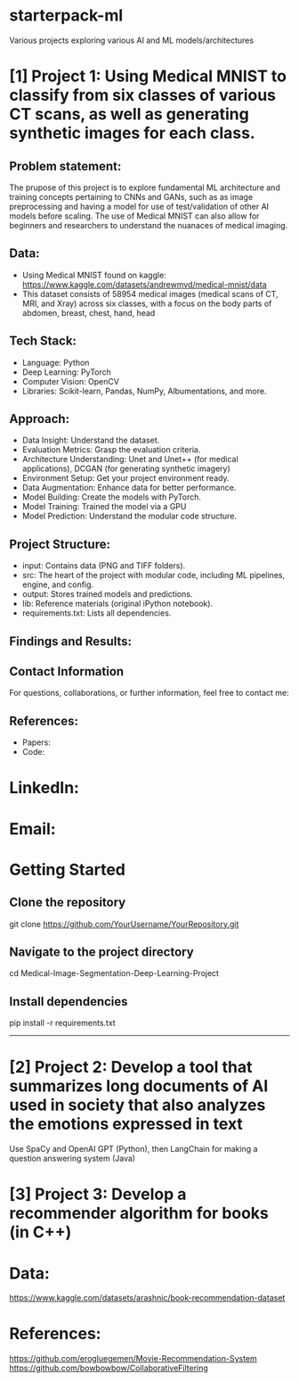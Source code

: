 # starterpack-ml
Various projects exploring various AI and ML models/architectures 

# [1] Project 1: Using Medical MNIST to classify from six classes of various CT scans, as well as generating synthetic images for each class. 

## Problem statement: 
The prupose of this project is to explore fundamental ML architecture and training concepts pertaining to CNNs and GANs, such as as image preprocessing and having a model for use of test/validation of other AI models before scaling. The use of Medical MNIST can also allow for beginners and researchers to understand the nuanaces of medical imaging.  


## Data: 
- Using Medical MNIST found on kaggle: https://www.kaggle.com/datasets/andrewmvd/medical-mnist/data 
- This dataset consists of 58954 medical images (medical scans of CT, MRI, and Xray) across six classes, with a focus on the body parts of abdomen, breast, chest, hand, head

## Tech Stack: 
- Language: Python
- Deep Learning: PyTorch
- Computer Vision: OpenCV
- Libraries: Scikit-learn, Pandas, NumPy, Albumentations, and more.


## Approach: 
- Data Insight: Understand the dataset.
- Evaluation Metrics: Grasp the evaluation criteria.
- Architecture Understanding: Unet and Unet++ (for medical applications), DCGAN (for generating synthetic imagery)
- Environment Setup: Get your project environment ready.
- Data Augmentation: Enhance data for better performance.
- Model Building: Create the models with PyTorch.
- Model Training: Trained the model via a GPU 
- Model Prediction: Understand the modular code structure.

## Project Structure: 
- input: Contains data (PNG and TIFF folders).
- src: The heart of the project with modular code, including ML pipelines, engine, and config.
- output: Stores trained models and predictions.
- lib: Reference materials (original iPython notebook).
- requirements.txt: Lists all dependencies.

## Findings and Results:  

## Contact Information
For questions, collaborations, or further information, feel free to contact me:

## References: 
* Papers:
* Code: 
# LinkedIn: 
# Email: 

# Getting Started
## Clone the repository
git clone https://github.com/YourUsername/YourRepository.git

## Navigate to the project directory
cd Medical-Image-Segmentation-Deep-Learning-Project

## Install dependencies
pip install -r requirements.txt


_______________________________________________________________________________________________________________

# [2] Project 2: Develop a tool that summarizes long documents of AI used in society that also analyzes the emotions expressed in text 

Use SpaCy and OpenAI GPT (Python), then LangChain for making a question answering system (Java)

# [3] Project 3: Develop a recommender algorithm for books (in C++)


# Data: 

https://www.kaggle.com/datasets/arashnic/book-recommendation-dataset 

# References: 
https://github.com/erogluegemen/Movie-Recommendation-System
https://github.com/bowbowbow/CollaborativeFiltering 
